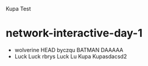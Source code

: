Kupa
Test
# network-interactive-day-1

- wolverine
 HEAD
byczqu
BATMAN
DAAAAA
- Luck Luck
rbrys
Luck Lu
Kupa
Kupasdacsd2


